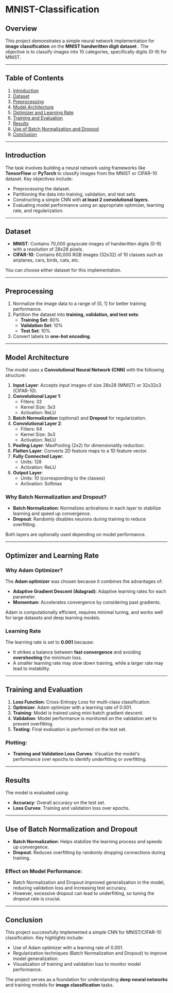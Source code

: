 # MNIST-Classification
## Overview
This project demonstrates a simple neural network implementation for **image classification** on the **MNIST handwritten digit dataset** . The objective is to classify images into 10 categories, specifically digits (0-9) for MNIST.

---

## Table of Contents
1. [Introduction](#introduction)
2. [Dataset](#dataset)
3. [Preprocessing](#preprocessing)
4. [Model Architecture](#model-architecture)
5. [Optimizer and Learning Rate](#optimizer-and-learning-rate)
6. [Training and Evaluation](#training-and-evaluation)
7. [Results](#results)
8. [Use of Batch Normalization and Dropout](#use-of-batch-normalization-and-dropout)
9. [Conclusion](#conclusion)

---

## Introduction
The task involves building a neural network using frameworks like **TensorFlow** or **PyTorch** to classify images from the MNIST or CIFAR-10 dataset. Key objectives include:
- Preprocessing the dataset.
- Partitioning the data into training, validation, and test sets.
- Constructing a simple CNN with **at least 2 convolutional layers**.
- Evaluating model performance using an appropriate optimizer, learning rate, and regularization.

---

## Dataset
- **MNIST**: Contains 70,000 grayscale images of handwritten digits (0-9) with a resolution of 28x28 pixels.
- **CIFAR-10**: Contains 60,000 RGB images (32x32) of 10 classes such as airplanes, cars, birds, cats, etc.

You can choose either dataset for this implementation.

---

## Preprocessing
1. Normalize the image data to a range of [0, 1] for better training performance.
2. Partition the dataset into **training, validation, and test sets**:
   - **Training Set**: 80%
   - **Validation Set**: 10%
   - **Test Set**: 10%
3. Convert labels to **one-hot encoding**.

---

## Model Architecture
The model uses a **Convolutional Neural Network (CNN)** with the following structure:

1. **Input Layer**: Accepts input images of size 28x28 (MNIST) or 32x32x3 (CIFAR-10).
2. **Convolutional Layer 1**:
   - Filters: 32
   - Kernel Size: 3x3
   - Activation: ReLU
3. **Batch Normalization** (optional) and **Dropout** for regularization.
4. **Convolutional Layer 2**:
   - Filters: 64
   - Kernel Size: 3x3
   - Activation: ReLU
5. **Pooling Layer**: MaxPooling (2x2) for dimensionality reduction.
6. **Flatten Layer**: Converts 2D feature maps to a 1D feature vector.
7. **Fully Connected Layer**:
   - Units: 128
   - Activation: ReLU
8. **Output Layer**:
   - Units: 10 (corresponding to the classes)
   - Activation: Softmax

### Why Batch Normalization and Dropout?
- **Batch Normalization**: Normalizes activations in each layer to stabilize learning and speed up convergence.
- **Dropout**: Randomly disables neurons during training to reduce overfitting.

Both layers are optionally used depending on model performance.

---

## Optimizer and Learning Rate
### Why Adam Optimizer?
The **Adam optimizer** was chosen because it combines the advantages of:
- **Adaptive Gradient Descent (Adagrad)**: Adaptive learning rates for each parameter.
- **Momentum**: Accelerates convergence by considering past gradients.

Adam is computationally efficient, requires minimal tuning, and works well for large datasets and deep learning models.

### Learning Rate
The learning rate is set to **0.001** because:
- It strikes a balance between **fast convergence** and avoiding **overshooting** the minimum loss.
- A smaller learning rate may slow down training, while a larger rate may lead to instability.

---

## Training and Evaluation
1. **Loss Function**: Cross-Entropy Loss for multi-class classification.
2. **Optimizer**: Adam optimizer with a learning rate of 0.001.
3. **Training**: Model is trained using mini-batch gradient descent.
4. **Validation**: Model performance is monitored on the validation set to prevent overfitting.
5. **Testing**: Final evaluation is performed on the test set.

### Plotting:
- **Training and Validation Loss Curves**: Visualize the model's performance over epochs to identify underfitting or overfitting.

---

## Results
The model is evaluated using:
- **Accuracy**: Overall accuracy on the test set.
- **Loss Curves**: Training and validation loss over epochs.

---

## Use of Batch Normalization and Dropout
- **Batch Normalization**: Helps stabilize the learning process and speeds up convergence.
- **Dropout**: Reduces overfitting by randomly dropping connections during training.

### Effect on Model Performance:
- Batch Normalization and Dropout improved generalization in the model, reducing validation loss and increasing test accuracy.
- However, excessive dropout can lead to underfitting, so tuning the dropout rate is crucial.

---

## Conclusion
This project successfully implemented a simple CNN for MNIST/CIFAR-10 classification. Key highlights include:
- Use of Adam optimizer with a learning rate of 0.001.
- Regularization techniques (Batch Normalization and Dropout) to improve model generalization.
- Visualization of training and validation loss to monitor model performance.

The project serves as a foundation for understanding **deep neural networks** and training models for **image classification** tasks.
